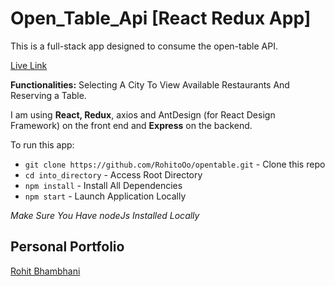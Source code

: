 # Open_Table_Api [React Redux App] 

This is a full-stack app designed to consume the open-table API.

[Live Link](http://178.128.231.249)

**Functionalities:** Selecting A City To View Available Restaurants And Reserving a Table.

I am using **React, Redux**, axios and AntDesign (for React Design Framework) on the front end and **Express** on the backend.

To run this app:

* `git clone https://github.com/RohitoOo/opentable.git` - Clone this repo
* `cd into_directory` - Access Root Directory
* `npm install` - Install All Dependencies
* `npm start` - Launch Application Locally   

*Make Sure You Have nodeJs Installed Locally*

Personal Portfolio
-------------------

[Rohit Bhambhani](http://rohito.com)
